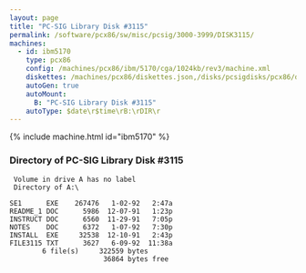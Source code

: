 ```yaml
---
layout: page
title: "PC-SIG Library Disk #3115"
permalink: /software/pcx86/sw/misc/pcsig/3000-3999/DISK3115/
machines:
  - id: ibm5170
    type: pcx86
    config: /machines/pcx86/ibm/5170/cga/1024kb/rev3/machine.xml
    diskettes: /machines/pcx86/diskettes.json,/disks/pcsigdisks/pcx86/diskettes.json
    autoGen: true
    autoMount:
      B: "PC-SIG Library Disk #3115"
    autoType: $date\r$time\rB:\rDIR\r
---
```


{% include machine.html id="ibm5170" %}

### Directory of PC-SIG Library Disk #3115

     Volume in drive A has no label
     Directory of A:\

    SE1      EXE    267476   1-02-92   2:47a
    README_1 DOC      5986  12-07-91   1:23p
    INSTRUCT DOC      6560  11-29-91   7:05p
    NOTES    DOC      6372   1-07-92   7:30p
    INSTALL  EXE     32538  12-10-91   2:43p
    FILE3115 TXT      3627   6-09-92  11:38a
            6 file(s)     322559 bytes
                           36864 bytes free
